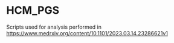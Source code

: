# HCM_PGS

Scripts used for analysis performed in https://www.medrxiv.org/content/10.1101/2023.03.14.23286621v1 
